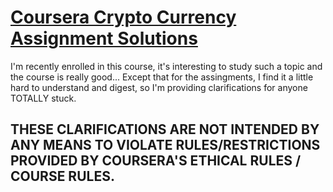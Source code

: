 # [Coursera Crypto Currency Assignment Solutions](https://www.coursera.org/learn/cryptocurrency/)
I'm recently enrolled in this course, it's interesting to study such a topic and the course is really good...
Except that for the assingments, I find it a little hard to understand and digest, so I'm providing clarifications for anyone TOTALLY stuck.

## THESE CLARIFICATIONS ARE NOT INTENDED BY ANY MEANS TO VIOLATE RULES/RESTRICTIONS PROVIDED BY COURSERA'S ETHICAL RULES / COURSE RULES.
